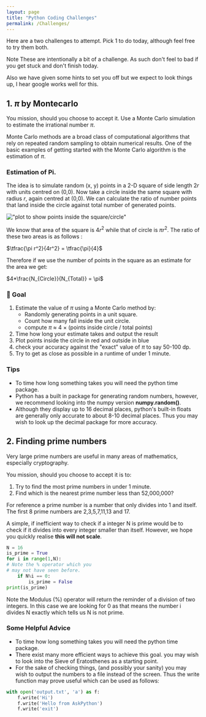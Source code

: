 ```yaml
---
layout: page
title: "Python Coding Challenges"
permalink: /Challenges/
---
```


Here are a two challenges to attempt. Pick 1 to do today, although feel free to try them both.

Note These are intentionally a bit of a challenge. As such don't feel to bad if you get stuck and don't finish today.

Also we have given some hints to set you off but we expect to look things up, I hear google works well for this.

## 1. $\pi$ by Montecarlo

You mission, should you choose to accept it. Use a Monte Carlo simulation to estimate the irrational number $\pi$.

Monte Carlo methods are a broad class of computational algorithms that rely on repeated random sampling to obtain numerical results. One of the basic examples of getting started with the Monte Carlo algorithm is the estimation of $\pi$.

### Estimation of Pi.

The idea is to simulate random (x, y) points in a 2-D square of side length $2r$ with units centred on (0,0). Now take a circle inside the same square with radius $r$, again centred at (0,0). We can calculate the ratio of number points that land inside the circle against total number of generated points.

!["plot to show points inside the square/circle"](MonteCarlo.png "plot to show points inside the square/circle")

We know that area of the square is $4r^2$ while that of circle is $\pi r^2$. The ratio of these two areas is as follows :

$\tfrac{\pi r^2}{4r^2} = \tfrac{\pi}{4}$

Therefore if we use the number of points in the square as an estimate for the area we get:

$4*\frac{N_{Circle}}{N_{Total}} = \pi$

### 🎯 Goal

1. Estimate the value of $\pi$ using a Monte Carlo method by:
    * Randomly generating points in a unit square.
    * Count how many fall inside the unit circle.
    * compute $\pi$ ≈ 4 × (points inside circle / total points)
2. Time how long your estimate takes and output the result
3. Plot points inside the circle in red and outside in blue
4. check your accuracy against the "exact" value of $\pi$ to say 50-100 dp.
5. Try to get as close as possible in a runtime of under 1 minute.

### Tips

* To time how long something takes you will need the python time package.
* Python has a built in package for generating random numbers, however, we recommend looking into the numpy version **numpy.random()**.
* Although they display up to 16 decimal places, python's built-in floats are generally only accurate to about 8-10 decimal places. Thus you may wish to look up the decimal package for more accuracy.

## 2. Finding prime numbers

Very large prime numbers are useful in many areas of mathematics, especially cryptography.

You mission, should you choose to accept it is to:

1. Try to find the most prime numbers in under 1 minute.
2. Find which is the nearest prime number less than 52,000,000?

For reference a prime number is a number that only divides into 1 and itself. The first 8 prime numbers are 2,3,5,7,11,13 and 17.

A simple, if inefficient way to check if a integer N is prime would be to check if it divides into every integer smaller than itself. However, we hope you quickly realise **this will not scale**.

```python
N = 16
is_prime = True
for i in range(1,N):
# Note the % operator which you 
# may not have seen before.
    if N%i == 0:
        is_prime = False
print(is_prime)
```

Note the Modulus (%) operator will return the reminder of a division of two integers. In this case we are looking for 0 as that means the number i divides N exactly which tells us N is not prime.

### Some Helpful Advice

* To time how long something takes you will need the python time package.
* There exist many more efficient ways to achieve this goal. you may wish to look into the Sieve of Eratosthenes as a starting point.
* For the sake of checking things, (and possibly your sanity) you may wish to output the numbers to a file instead of the screen. Thus the write function may prove useful which can be used as follows:

```python
with open('output.txt', 'a') as f:
    f.write('Hi')
    f.write('Hello from AskPython')
    f.write('exit')
```
